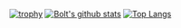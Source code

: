 [![trophy](https://github-profile-trophy.vercel.app/?username=thunderboltengineer)](https://github.com/ryo-ma/github-profile-trophy)
[![Bolt's github stats](https://github-readme-stats.vercel.app/api?username=thunderboltengineer&count_private=true&show_icons=true&theme=calm)](https://github.com/thunderboltengineer/github-readme-stats)
[![Top Langs](https://github-readme-stats.vercel.app/api/top-langs/?username=anuraghazra&theme=calm)](https://github.com/anuraghazra/github-readme-stats)
